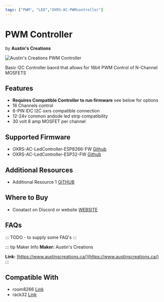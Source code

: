 ```yaml
---
tags: ["PWM", "LED","OXRS-AC-PWMcontroller"]
---
```

# PWM Controller
<p class="maker">by <b>Austin's Creations</b></p>

<!-- Board Image -->
![Austin's Creations PWM Controller](/images/oxrs-pwm-controller.jpg)

<!-- Board Description -->
Basic I2C Controller baord that allows for 16bit PWM Control of N-Channel MOSFETS

## Features
- **Requires Compatible Controller to run firmware** see below for options
- 16 Channels control
- 6-PIN IDC I2C oxrs compatible connection
- 12-24v common andode led strip compatibility
- 30 volt 8 amp MOSFET per channel

## Supported Firmware
- OXRS-AC-LedController-ESP8266-FW [Github](https://github.com/austinscreations/OXRS-AC-LedController-ESP8266-FW)
- OXRS-AC-LedController-ESP32-FW  [Github](https://github.com/austinscreations/OXRS-AC-LedController-ESP32-FW)

## Additional Resources
- Additional Resource 1 [GITHUB](https://github.com/austinscreations/PWM-LED-Controller)

## Where to Buy
- Conatact on Discord or website [WEBSITE](https://www.austinscreations.ca/)

## FAQs
:::
TODO - to supply some FAQ's
:::

::: tip Maker Info
**Maker:** Austin's Creations

**Link:** [https://www.austinscreations.ca/](https://www.austinscreations.ca/)
:::

## Compatible With
- room8266 [Link](https://oxrs.io/docs/hardware/controllers/room8266.html)
- rack32  [Link](https://oxrs.io/docs/hardware/controllers/rack32.html)
